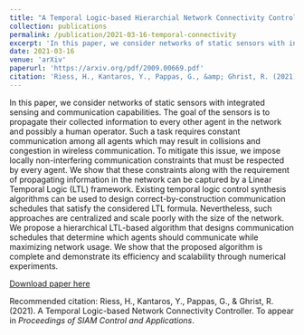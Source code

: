 ```yaml
---
title: "A Temporal Logic-based Hierarchial Network Connectivity Controler"
collection: publications
permalink: /publication/2021-03-16-temporal-connectivity
excerpt: 'In this paper, we consider networks of static sensors with integrated sensing and communication capabilities. The goal of the sensors is to propagate their collected information to every other agent in the network and possibly a human operator. Such a task requires constant communication among all agents which may result in collisions and congestion in wireless communication. To mitigate this issue, we impose locally non-interfering communication constraints that must be respected by every agent. We show that these constraints along with the requirement of propagating information in the network can be captured by a Linear Temporal Logic (LTL) framework. Existing temporal logic control synthesis algorithms can be used to design correct-by-construction communication schedules that satisfy the considered LTL formula. Nevertheless, such approaches are centralized and scale poorly with the size of the network. We propose a hierarchical LTL-based algorithm that designs communication schedules that determine which agents should communicate while maximizing network usage. We show that the proposed algorithm is complete and demonstrate its efficiency and scalability through numerical experiments.'
date: 2021-03-16
venue: 'arXiv'
paperurl: 'https://arxiv.org/pdf/2009.00669.pdf'
citation: 'Riess, H., Kantaros, Y., Pappas, G., &amp; Ghrist, R. (2021). A Temporal Logic-based Network Connectivity Controller. To appear in <i>Proceedings of SIAM Control and Applications</i>.'
---
```

In this paper, we consider networks of static sensors with integrated sensing and communication capabilities. The goal of the sensors is to propagate their collected information to every other agent in the network and possibly a human operator. Such a task requires constant communication among all agents which may result in collisions and congestion in wireless communication. To mitigate this issue, we impose locally non-interfering communication constraints that must be respected by every agent. We show that these constraints along with the requirement of propagating information in the network can be captured by a Linear Temporal Logic (LTL) framework. Existing temporal logic control synthesis algorithms can be used to design correct-by-construction communication schedules that satisfy the considered LTL formula. Nevertheless, such approaches are centralized and scale poorly with the size of the network. We propose a hierarchical LTL-based algorithm that designs communication schedules that determine which agents should communicate while maximizing network usage. We show that the proposed algorithm is complete and demonstrate its efficiency and scalability through numerical experiments.

[Download paper here](https://arxiv.org/pdf/2009.00669.pdf)

Recommended citation: Riess, H., Kantaros, Y., Pappas, G., & Ghrist, R. (2021). A Temporal Logic-based Network Connectivity Controller. To appear in <i>Proceedings of SIAM Control and Applications</i>.